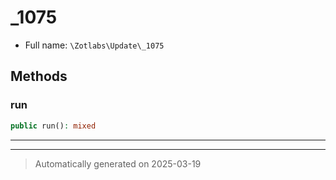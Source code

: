 
# _1075





* Full name: `\Zotlabs\Update\_1075`




## Methods


### run



```php
public run(): mixed
```












***


***
> Automatically generated on 2025-03-19
